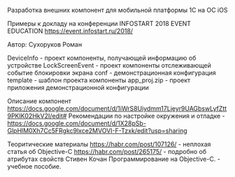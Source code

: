 ﻿Разработка внешних компонент для мобильной платформы 1С на ОС iOS

Примеры к докладу на конференции INFOSTART 2018 EVENT EDUCATION https://event.infostart.ru/2018/

Автор: Сухоруков Роман

DeviceInfo - проект компоненты, получающей информацию об устройстве
LockScreenEvent - проект компоненты отслеживающей событие блокировки экрана
conf - демонстрационная конфигурация
template - шаблон проекта компоненты
app_proj.zip - проект приложения демонстрационной конфигурации

Описание компонент https://docs.google.com/document/d/1iWrS8Uiydmm17Ljeyr9UAGbswLyfZtt9PKlK02HkV2I/edit#
Рекомендации по настройке окружения и отладке - https://docs.google.com/document/d/1X28pSb-GlpHlM0Xh7Cc5FRgkc9lxce2MVOVI-F-Tzxk/edit?usp=sharing

Теоритические материалы
https://habr.com/post/107126/ - неплохая статья об Objective-C
https://habr.com/post/265175/ - подробно об атрибутах свойств
Стивен Кочан Программирование на Objective-C. - учебное пособие.
